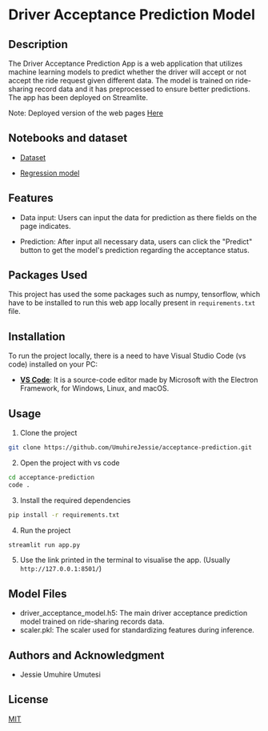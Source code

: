 # Driver Acceptance Prediction Model



## Description

The Driver Acceptance Prediction App is a web application that utilizes machine learning models to predict whether the driver will accept or not accept the ride request given different data. The model is trained on ride-sharing record data and it has preprocessed to ensure better predictions. The app has been deployed on Streamlite.

Note: Deployed version of the web pages [Here](https://driver-acceptance-prediction.streamlit.app/)

## Notebooks and dataset

- [Dataset](https://www.kaggle.com/competitions/nyc-taxi-trip-duration/data)

- [Regression model](https://colab.research.google.com/drive/1_s6xxGU-0p4i6QhnpI7n1ZAlJYUptgHW?usp=sharing)


## Features
- Data input: Users can input the data for prediction as there fields on the page indicates.

- Prediction: After input all necessary data, users can click the "Predict" button to get the model's prediction regarding the acceptance status.

## Packages Used

This project has used the some packages such as numpy, tensorflow, which have to be installed to run this web app locally present in `requirements.txt` file. 

## Installation

To run the project locally, there is a need to have Visual Studio Code (vs code) installed on your PC:

- **[VS Code](https://code.visualstudio.com/download)**: It is a source-code editor made by Microsoft with the Electron Framework, for Windows, Linux, and macOS.

## Usage

1. Clone the project 

``` bash
git clone https://github.com/UmuhireJessie/acceptance-prediction.git

```

2. Open the project with vs code

``` bash
cd acceptance-prediction
code .
```

3. Install the required dependencies

``` bash
pip install -r requirements.txt
```


4. Run the project

``` bash
streamlit run app.py
```

5. Use the link printed in the terminal to visualise the app. (Usually `http://127.0.0.1:8501/`)

## Model Files

- driver_acceptance_model.h5: The main driver acceptance prediction model trained on ride-sharing records data.
- scaler.pkl: The scaler used for standardizing features during inference.

## Authors and Acknowledgment

- Jessie Umuhire Umutesi

## License
[MIT](https://choosealicense.com/licenses/mit/)
